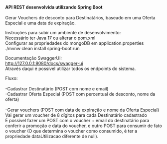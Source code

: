 <b>API REST desenvolvida utilizando Spring Boot<br><br></b>
Gerar Vouchers de desconto para Destinatários, baseado em uma Oferta Especial e uma data de expiração.

Instruções para subir um ambiente de desenvolvimento:<br>
Necessário ter Java 17 ou alterar o pom.xml <br>
Configurar as propriedades do mongoDB em application.properties<br>
./mvnw clean install spring-boot:run 


Documentação SwaggerUI:<br>
http://127.0.0.1:8080/docs/swagger-ui <br>
Através daqui é possível utilizar todos os endpoints do sistema.<br>

Fluxo:<br>
<br>
-Cadastrar Destinatário (POST com nome e email)<br>
-Cadastrar Oferta Especial (POST com percentual de desconto, nome da oferta)<br>
<br>
-Gerar vouchers (POST com data de expiração e nome da Oferta Especial)<br>
Vai gerar um voucher de 8 dígitos para cada Destinatário cadastrado<br>
É possível fazer um POST com o voucher + email do destinatário para conferir a promoção e data do voucher, e outro POST para consumir de fato o voucher (O que determina o voucher como consumido, é ter a propriedade dataUtilizacao diferente de null).<br>
